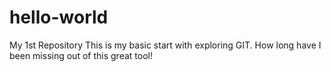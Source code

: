 # hello-world
My 1st Repository
This is my basic start with exploring GIT. How long have I been missing out of this great tool!
